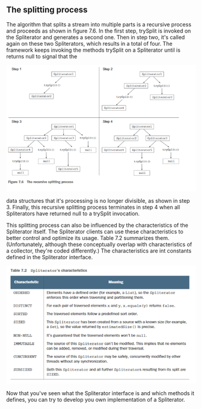 ## The splitting process

The algorithm that splits a stream into multiple parts is a recursive process and proceeds as shown in figure 7.6. In the first step, trySplit is invoked on the Spliterator and generates a second one. Then in step two, it's called again on these two Spliterators, which results in a total of four. The framework keeps invoking the methods trySplit on a Spliterator until is returns null to signal that the 


![recursive splitting process](../../../../resources/images/splitting-process-1.PNG)

data structures that it's processing is no longer divisible, as shown in step 3. Finally, this recursive splitting process terminates in step 4 when all Spliterators have returned null to a trySplit invocation.

This splitting process can also be influenced by the characteristics of the Spliterator itself. The Spliterator clients can use these characteristics to better control and optimize its usage. Table 7.2 summarizes them. (Unfortunately, although these conceptually overlap with characteristics of a collector, they're coded differently.) The characteristics are int constants defined in the Spliterator interface.

![recursive splitting process](../../../../resources/images/splitting-process-2.PNG)

Now that you've seen what the Spliterator interface is and which methods it defines, you can try to develop you own implementation of a Spliterator.


